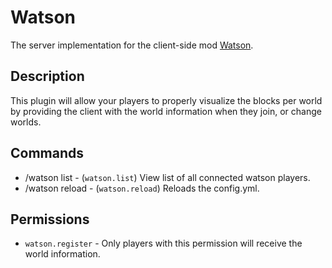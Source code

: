 # Watson
The server implementation for the client-side mod [Watson](https://www.curseforge.com/minecraft/mc-mods/watson).

## Description
This plugin will allow your players to properly visualize the blocks per world
by providing the client with the world information when they join, or change worlds.

## Commands
- /watson list - (`watson.list`) View list of all connected watson players.
- /watson reload - (`watson.reload`) Reloads the config.yml.

## Permissions
- `watson.register` - Only players with this permission will receive the world information.
